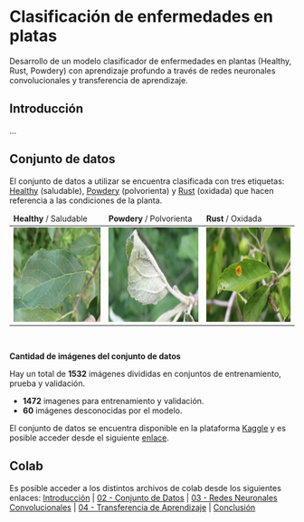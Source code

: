 # Clasificación de enfermedades en platas
Desarrollo de un modelo clasificador de enfermedades en plantas (Healthy, Rust, Powdery) con aprendizaje profundo a través de redes neuronales convolucionales y transferencia de aprendizaje.
## Introducción
...
## Conjunto de datos
El conjunto de datos a utilizar se encuentra clasificada con tres etiquetas: <u>Healthy</u> (saludable), <u>Powdery</u> (polvorienta) y <u>Rust</u> (oxidada) que hacen referencia a las condiciones de la planta. 
<br>
<table border="0">
<thead>
<tr>
<td><b>Healthy</b> / Saludable</td>
<td><b>Powdery</b> / Polvorienta</td>
<td><b>Rust</b> / Oxidada</td>
</tr>
</thead>
<tbody>
<tr>
<td><img src="https://github.com/JLopez86/plant_disease/blob/main/00-IMG/saludable.jpg" alt="Healthy" width="240" height="167" /></td>
<td><img src="https://github.com/JLopez86/plant_disease/blob/main/00-IMG/polvorienta.jpg" alt="Powdery" width="240" height="167" /></td>
<td><img src="https://github.com/JLopez86/plant_disease/blob/main/00-IMG/oxidada.jpg" alt="Rust" width="240" height="167" /></td>
</tr>
</tbody>
</table><br>

**Cantidad de imágenes del conjunto de datos**

Hay un total de **1532** imágenes divididas en conjuntos de entrenamiento, prueba y validación. 

  - **1472** imagenes para entrenamiento y validación. <br>
  - **60** imágenes desconocidas por el modelo.

El conjunto de datos se encuentra disponible en la plataforma [Kaggle](https://www.kaggle.com/) y es posible acceder desde el siguiente [enlace](https://www.kaggle.com/datasets/rashikrahmanpritom/plant-disease-recognition-dataset).
## Colab
Es posible acceder a los distintos archivos de colab desde los siguientes enlaces: [Introducción](https://colab.research.google.com/github/JLopez86/plant_disease/blob/main/01_Introduccion.ipynb)
| [02 - Conjunto de Datos](https://colab.research.google.com/github/JLopez86/plant_disease/blob/main/02_Conjunto_de_datos.ipynb#scrollTo=g1FxZc-noIhN)
| [03 - Redes Neuronales Convolucionales](https://colab.research.google.com/github/JLopez86/plant_disease/blob/main/03_Red_Neuronal_Convolucional.ipynb)
| [04 - Transferencia de Aprendizaje](https://colab.research.google.com/github/JLopez86/plant_disease/blob/main/04_Transfer_Learning.ipynb)
| [Conclusión](https://#)
